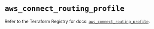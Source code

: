 # `aws_connect_routing_profile`

Refer to the Terraform Registry for docs: [`aws_connect_routing_profile`](https://registry.terraform.io/providers/hashicorp/aws/5.69.0/docs/resources/connect_routing_profile).
